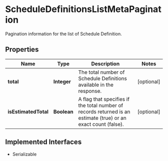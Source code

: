 

# ScheduleDefinitionsListMetaPagination

Pagination information for the list of Schedule Definition.

## Properties

Name | Type | Description | Notes
------------ | ------------- | ------------- | -------------
**total** | **Integer** | The total number of Schedule Definitions available in the response. |  [optional]
**isEstimatedTotal** | **Boolean** | A flag that specifies if the total number of records returned is an estimate (true) or an exact count (false). |  [optional]


## Implemented Interfaces

* Serializable


